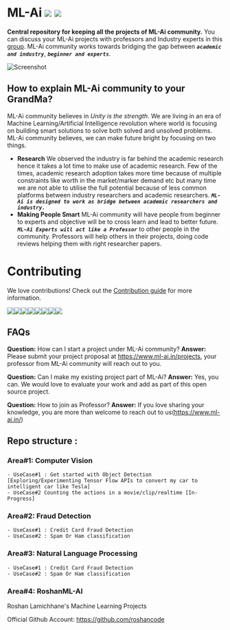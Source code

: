 # ML-Ai [![](https://img.shields.io/github/release/sourcerer-io/hall-of-fame.svg?colorB=58839b)](https://github.com/sourcerer-io/hall-of-fame/releases) [![](https://img.shields.io/github/license/sourcerer-io/hall-of-fame.svg?colorB=ff0000)](https://github.com/KrishnaKumarTiwari/ml-ai/blob/master/LICENSE.md)

**Central repository for keeping all the projects of ML-Ai community.** You can discuss your ML-Ai projects with professors and Industry experts in this [group](https://www.linkedin.com/groups/10494159/). 
ML-Ai community works towards bridging the gap between **_`academic and industry`_**, **_`beginner and experts`_**. 

![Screenshot](ml-ai-community-intro.gif)


## How to explain ML-Ai community to your GrandMa?

ML-Ai community believes in _Unity is the strength_. We are living in an era of Machine Learning/Artificial Intelligence
revolution where world is focusing on building smart solutions to solve both solved and unsolved problems. 
ML-Ai community believes, we can make future bright by focusing on two things.

- **Research** We observed the industry is far behind the academic research hence it takes
a lot time to make use of academic research. Few of the times, academic research adoption takes more time because of 
multiple constraints like worth in the market/marker demand etc but many time we are not able to utilise the full potential 
because of less common platforms between industry researchers and academic researchers. _**`ML-Ai is designed to work as bridge between
academic researchers and industry.`**_
- **Making People Smart** ML-Ai community will have people from beginner to experts and objective will be to cross learn and lead to better future. _**`ML-Ai Experts will act like a Professor`**_ to other people in the community. Professors will help others in their projects, doing code reviews helping them with right researcher papers. 


Contributing
============

We love contributions! Check out the [Contribution guide](https://github.com/KrishnaKumarTiwari/ml-ai/blob/master/CONTRIBUTING.md) for more information.

[![](https://sourcerer.io/fame/KrishnaKumarTiwari/KrishnaKumarTiwari/ml-ai/images/0)](https://sourcerer.io/fame/KrishnaKumarTiwari/KrishnaKumarTiwari/ml-ai/links/0)[![](https://sourcerer.io/fame/KrishnaKumarTiwari/KrishnaKumarTiwari/ml-ai/images/1)](https://sourcerer.io/fame/KrishnaKumarTiwari/KrishnaKumarTiwari/ml-ai/links/1)[![](https://sourcerer.io/fame/KrishnaKumarTiwari/KrishnaKumarTiwari/ml-ai/images/2)](https://sourcerer.io/fame/KrishnaKumarTiwari/KrishnaKumarTiwari/ml-ai/links/2)[![](https://sourcerer.io/fame/KrishnaKumarTiwari/KrishnaKumarTiwari/ml-ai/images/3)](https://sourcerer.io/fame/KrishnaKumarTiwari/KrishnaKumarTiwari/ml-ai/links/3)[![](https://sourcerer.io/fame/KrishnaKumarTiwari/KrishnaKumarTiwari/ml-ai/images/4)](https://sourcerer.io/fame/KrishnaKumarTiwari/KrishnaKumarTiwari/ml-ai/links/4)[![](https://sourcerer.io/fame/KrishnaKumarTiwari/KrishnaKumarTiwari/ml-ai/images/5)](https://sourcerer.io/fame/KrishnaKumarTiwari/KrishnaKumarTiwari/ml-ai/links/5)[![](https://sourcerer.io/fame/KrishnaKumarTiwari/KrishnaKumarTiwari/ml-ai/images/6)](https://sourcerer.io/fame/KrishnaKumarTiwari/KrishnaKumarTiwari/ml-ai/links/6)[![](https://sourcerer.io/fame/KrishnaKumarTiwari/KrishnaKumarTiwari/ml-ai/images/7)](https://sourcerer.io/fame/KrishnaKumarTiwari/KrishnaKumarTiwari/ml-ai/links/7)

## FAQs

**Question:** How can I start a project under ML-Ai community? 
**Answer:** Please submit your project proposal at https://www.ml-ai.in/projects, your professor from ML-Ai community will reach out to you.

**Question:** Can I make my existing project part of ML-Ai? 
**Answer:** Yes, you can. We would love to evaluate your work and add as part of this open source project.

**Question:** How to join as Professor? 
**Answer:** If you love sharing your knowledge, you are more than welcome to reach out to us(https://www.ml-ai.in/) 


## Repo structure :  

### Area#1: Computer Vision
    - UseCase#1 : Get started with Object Detection [Exploring/Experimenting Tensor Flow APIs to convert my car to intelligent car like Tesla]
    - UseCase#2 Counting the actions in a movie/clip/realtime [In-Progress]
 
### Area#2: Fraud Detection
    - UseCase#1 : Credit Card Fraud Detection
    - UseCase#2 : Spam Or Ham classification 
    
### Area#3: Natural Language Processing 
    - UseCase#1 : Credit Card Fraud Detection
    - UseCase#2 : Spam Or Ham classification 

### Area#4: RoshanML-AI

Roshan Lamichhane's Machine Learning Projects 

Official Github Account: https://github.com/roshancode
